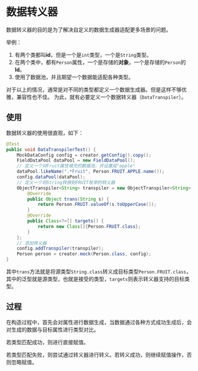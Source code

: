 # 数据转义器

数据转义器的目的是为了解决自定义的数据生成器适配更多场景的问题。

举例：

1. 有两个类都叫**id**，但是一个是`int`类型，一个是`String`类型。
2. 在两个类中，都有`Person`属性，一个是存储的**对象**，一个是存储的`Person`的**Id**。
3. 使用了数据池，并且期望一个数据能适配各种类型。

对于以上的情况，通常是对不同的类型都定义一个数据生成器。但是这样不够优雅，兼容性也不佳。
为此，就有必要定义一个数据转义器（`DataTranspiler`）。

## 使用

数据转义器的使用很直观，如下：

```java
@Test
public void DataTranspilerTest() {
    MockDataConfig config = creator.getConfig().copy();
    FieldDataPool dataPool = new FieldDataPool();
    // 定义一个对Fruit属性填充的数据池，并设置成"apple"
    dataPool.likeName(".*Fruit", Person.FRUIT.APPLE.name());
    config.dataPool(dataPool);
    // 定义一个将String转换到FRUIT枚举的转义器
    ObjectTranspiler<String> transpiler = new ObjectTranspiler<String>() {
        @Override
        public Object trans(String s) {
            return Person.FRUIT.valueOf(s.toUpperCase());
        }
        @Override
        public Class<?>[] targets() {
            return new Class[]{Person.FRUIT.class};
        }
    };
    // 添加转义器
    config.addTranspiler(transpiler);
    Person person = creator.mock(Person.class, config);
}
```

其中`trans`方法就是将源类型`String.class`转义成目标类型`Person.FRUIT.class`，其中的泛型就是源类型，也就是接受的类型，`targets`则表示转义器支持的目标类型。

## 过程

在构造过程中，首先会对属性进行数据生成，当数据通过各种方式成功生成后，会对生成的数据与目标属性进行类型对比。

若类型匹配成功，则进行直接赋值。

若类型匹配失败，则尝试通过转义器进行转义。若转义成功，则继续赋值操作，否则忽略赋值。
